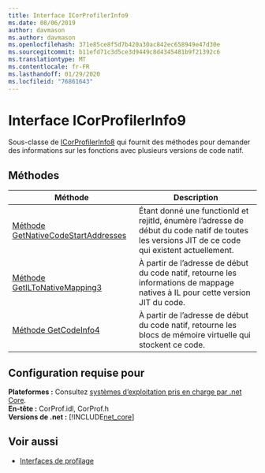 ```yaml
---
title: Interface ICorProfilerInfo9
ms.date: 08/06/2019
author: davmason
ms.author: davmason
ms.openlocfilehash: 371e85ce8f5d7b420a30ac842ec658949e47d30e
ms.sourcegitcommit: b11efd71c3d5ce3d9449c8d4345481b9f21392c6
ms.translationtype: MT
ms.contentlocale: fr-FR
ms.lasthandoff: 01/29/2020
ms.locfileid: "76861643"
---
```

# <a name="icorprofilerinfo9-interface"></a>Interface ICorProfilerInfo9

Sous-classe de [ICorProfilerInfo8](icorprofilerinfo8-interface.md) qui fournit des méthodes pour demander des informations sur les fonctions avec plusieurs versions de code natif.  

## <a name="methods"></a>Méthodes  

| Méthode|Description|  
| ------------|-----------------|  
|[Méthode GetNativeCodeStartAddresses](icorprofilerinfo9-getnativecodestartaddresses-method.md)| Étant donné une functionId et rejitId, énumère l’adresse de début du code natif de toutes les versions JIT de ce code qui existent actuellement. |
|[Méthode GetILToNativeMapping3](icorprofilerinfo9-getiltonativemapping3-method.md)| À partir de l’adresse de début du code natif, retourne les informations de mappage natives à IL pour cette version JIT du code. |
|[Méthode GetCodeInfo4](icorprofilerinfo9-getcodeinfo4-method.md)| À partir de l’adresse de début du code natif, retourne les blocs de mémoire virtuelle qui stockent ce code. |

## <a name="requirements"></a>Configuration requise pour  
**Plateformes :** Consultez [systèmes d’exploitation pris en charge par .net Core](../../../core/install/dependencies.md?tabs=netcore30&pivots=os-windows).  
**En-tête :** CorProf.idl, CorProf.h  
**Versions de .net :** [!INCLUDE[net_core](../../../../includes/net-core-22-md.md)]  

## <a name="see-also"></a>Voir aussi

- [Interfaces de profilage](profiling-interfaces.md)
